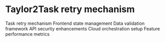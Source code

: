 # Taylor2Task retry mechanism
Task retry mechanism
Frontend state management
Data validation framework
API security enhancements
Cloud orchestration setup
Feature performance metrics
